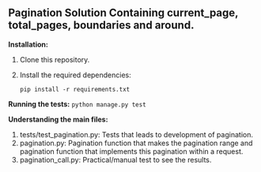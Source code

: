 ## Pagination Solution Containing current_page, total_pages, boundaries and around.

**Installation:**

1. Clone this repository.
2. Install the required dependencies:

   `pip install -r requirements.txt`

**Running the tests:**
`python manage.py test`  

**Understanding the main files:**
1. tests/test_pagination.py: Tests that leads to development of pagination.
2. pagination.py: Pagination function that makes the pagination range and pagination function that implements this pagination within a request.
3. pagination_call.py: Practical/manual test to see the results.
